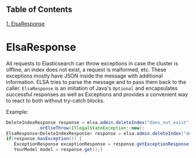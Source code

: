 ## Table of Contents
[1. ElsaResponse](#elsaresponse)<br>
# ElsaResponse

All requests to Elasticsearch can throw exceptions in case the cluster is offline, an index does not exist, a request is malformed, etc. These exceptions mostly have JSON inside the message with additional information. ELSA tries to parse the message and to pass them back to the caller. `ElsaResponse` is an imitation of Java's `Optional` and encapsulates successful responses as well as Exceptions and provides a convenient way to react to both without try-catch blocks.

Example:


```JAVA
DeleteIndexResponse response = elsa.admin.deleteIndex("does_not_exist")
            .orElseThrow(IllegalStateException::new);
ElsaResponse<DeleteIndexResponse> response = elsa.admin.deleteIndex("does_not_exist");
if(response.hasException()) {
   ExceptionResponse exceptionResponse = response.getExceptionResponse();}if(response.isPresent()) {
   YourModel model = response.get();}
```

